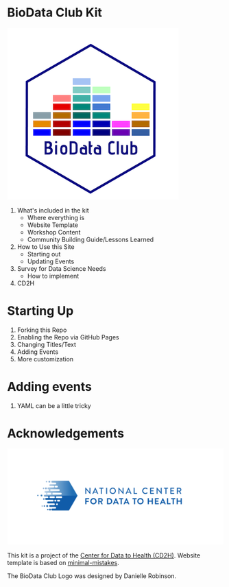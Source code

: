 # BioData Club Kit

![BioData Club Logo](assets/img/Hex-BDP-small.png)

1. What's included in the kit
    + Where everything is
    + Website Template
    + Workshop Content
    + Community Building Guide/Lessons Learned
2. How to Use this Site
    + Starting out
    + Updating Events
3. Survey for Data Science Needs
    + How to implement
4. CD2H


# Starting Up

1. Forking this Repo
2. Enabling the Repo via GitHub Pages
3. Changing Titles/Text
4. Adding Events
5. More customization

# Adding events

1. YAML can be a little tricky

# Acknowledgements

![CD2H](assets/img/CD2H-logo.png)

This kit is a project of the [Center for Data to Health (CD2H)](https://ctsa.ncats.nih.gov/cd2h/cd2h-labs/). Website template is based on [minimal-mistakes](https://github.com/mmistakes/minimal-mistakes).

The BioData Club Logo was designed by Danielle Robinson. 

